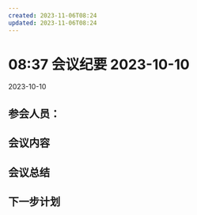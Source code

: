 ```yaml
---
created: 2023-11-06T08:24
updated: 2023-11-06T08:24
---
```

# 08:37 会议纪要 2023-10-10

2023-10-10

## 参会人员：


## 会议内容

## 会议总结

## 下一步计划